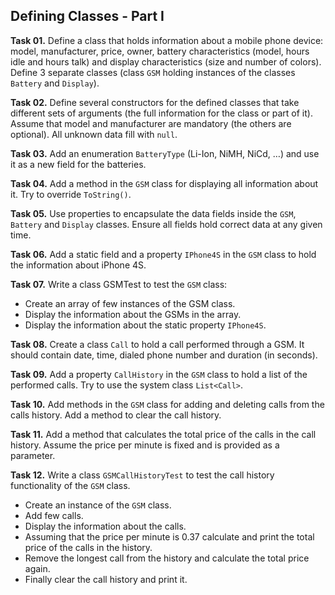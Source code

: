 ## Defining Classes - Part I

**Task 01.** Define a class that holds information about a mobile phone device: model, manufacturer, price, owner, battery characteristics (model, hours idle and hours talk) and display characteristics (size and number of colors). Define 3 separate classes (class `GSM` holding instances of the classes `Battery` and `Display`).

**Task 02.** Define several constructors for the defined classes that take different sets of arguments (the full information for the class or part of it). Assume that model and manufacturer are mandatory (the others are optional). All unknown data fill with `null`.

**Task 03.** Add an enumeration `BatteryType` (Li-Ion, NiMH, NiCd, …) and use it as a new field for the batteries.

**Task 04.** Add a method in the `GSM` class for displaying all information about it. Try to override `ToString()`.

**Task 05.** Use properties to encapsulate the data fields inside the `GSM`, `Battery` and `Display` classes. Ensure all fields hold correct data at any given time.

**Task 06.** Add a static field and a property `IPhone4S` in the `GSM` class to hold the information about iPhone 4S.

**Task 07.** Write a class GSMTest to test the `GSM` class:
   * Create an array of few instances of the GSM class.
   * Display the information about the GSMs in the array.
   * Display the information about the static property `IPhone4S`.

**Task 08.** Create a class `Call` to hold a call performed through a GSM. It should contain date, time, dialed phone number and duration (in seconds).

**Task 09.** Add a property `CallHistory` in the `GSM` class to hold a list of the performed calls. Try to use the system class `List<Call>`.

**Task 10.** Add methods in the `GSM` class for adding and deleting calls from the calls history. Add a method to clear the call history.

**Task 11.** Add a method that calculates the total price of the calls in the call history. Assume the price per minute is fixed and is provided as a parameter.

**Task 12.** Write a class `GSMCallHistoryTest` to test the call history functionality of the `GSM` class.
   * Create an instance of the `GSM` class.
   * Add few calls.
   * Display the information about the calls.
   * Assuming that the price per minute is 0.37 calculate and print the total price of the calls in the history.
   * Remove the longest call from the history and calculate the total price again.
   * Finally clear the call history and print it.
